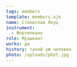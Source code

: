 ```yaml
---
tags: members
template: members.njk
name: Станислав Якуц
instrument:
  - Фортепиано
role: Музыкант
works: да
history: такой уж человек
photo: /uploads/phot.jpg
---
```


